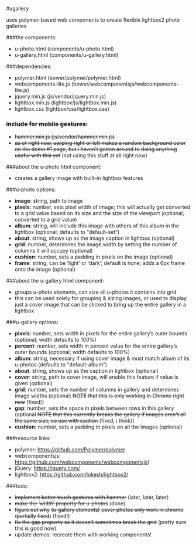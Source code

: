 #ugallery

uses polymer-based web components to create flexible lightbox2 photo galleries

###the components:
- u-photo.html (components/u-photo.html)
- u-gallery.html (components/u-gallery.html)

###dependencies: 
- polymer.html (bower/polymer/polymer.html)
- webcomponents-lite.js (bower/webcomponentsjs/webcomponents-lite.js)
- jquery.min.js (js/vendor/jquery.min.js)
- lightbox.min.js (lightbox/js/lightbox.min.js)
- lightbox.css (lightbox/css/lightbox.css)

### ~~include for mobile gestures:~~
- ~~hammer.min.js (js/vendor/hammer.min.js)~~
- ~~as of right now, swiping right or left makes a random background color on the demo #1 page, but i haven’t gotten around to doing anything useful with this yet~~ (not using this stuff at all right now)

###about the u-photo html component:
- creates a gallery image with built-in lightbox features

###u-photo options:
- <b>image</b>: string, path to image
- <b>pixels</b>: number, sets pixel width of image; this will actually get converted to a grid value based on its size and the size of the viewport (optional; converted to a grid value)
- <b>album</b>: string, will include this image with others of this album in the lightbox (optional; defaults to "default-set“)
- <b>about</b>: string, shows up as the image caption in lightbox (optional)
- <b>grid</b>: number, determines the image width by setting the number of columns it will occupy (optional)
- <b>cushion</b>: number, sets a padding in pixels on the image (optional)
- <b>frame</b>: string, can be ’light’ or ‘dark’; default is none; adds a 6px frame onto the image (optional)


###about the u-gallery html component:
- groups u-photo elements, can size all u-photos it contains into grid
- this can be used solely for grouping & sizing images, or used to display just a cover image that can be clicked to bring up the entire gallery in a lightbox

###u-gallery options:
- <b>pixels</b>: number, sets width in pixels for the entire gallery’s outer bounds (optional; width defaults to 100%)
- <b>percent</b>: number, sets width in percent value for the entire gallery’s outer bounds (optional; width defaults to 100%)
- <b>album</b>: string, necessary if using cover image & must match album of its u-photos (defaults to "default-album”)
- <b>about</b>: string, shows up as the caption in lightbox (optional)
- <b>cover</b>: string, path to cover image, will enable this feature if value is given (optional)
- <b>grid</b>: number, sets the number of columns in gallery and determines image widths (optional; ~~NOTE that this is only working in Chrome right now~~ (fixed))
- <b>gap</b>: number, sets the space in pixels between rows in this gallery (optional ~~NOTE that this currently breaks the gallery if images aren't all the same size, so use with caution~~ (fixed, i think))
- <b>cushion</b>: number, sets a padding in pixels on all the images (optional)

###resource links
- polymer: https://github.com/Polymer/polymer
- webcomponentsjs: https://github.com/webcomponents/webcomponentsjs)
- jQuery: https://jquery.com/
- lightbox2: https://github.com/lokesh/lightbox2/

###todo:
- ~~implement better touch gestures with hammer~~ (later, later, later)
- ~~make the ‘width’ property for u-photos~~ (done)
- ~~figure out why~~ ~~(u-gallery elements)~~ ~~cover photos only work in chrome (partially fixed)~~ (fixed!)
- ~~fix the gap property so it doesn’t sometimes break the grid~~ (pretty sure this is good now)
- update demos: recreate them with working components!